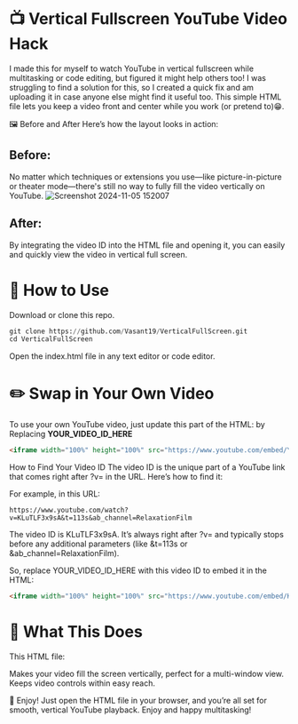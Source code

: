 # 📺 Vertical Fullscreen YouTube Video Hack
I made this for myself to watch YouTube in vertical fullscreen while multitasking or code editing, but figured it might help others too! I was struggling to find a solution for this, so I created a quick fix and am uploading it in case anyone else might find it useful too. This simple HTML file lets you keep a video front and center while you work (or pretend to)😁. 

🖼️ Before and After
Here’s how the layout looks in action:

## Before:
No matter which techniques or extensions you use—like picture-in-picture or theater mode—there's still no way to fully fill the video vertically on YouTube.
![Screenshot 2024-11-05 152007](https://github.com/user-attachments/assets/207d53fc-265d-4187-8022-47581c2bff78)

## After:
By integrating the video ID into the HTML file and opening it, you can easily and quickly view the video in vertical full screen.


# 🚀 How to Use
Download or clone this repo.
```python
git clone https://github.com/Vasant19/VerticalFullScreen.git
cd VerticalFullScreen
```
Open the index.html file in any text editor or code editor.

# ✏️ Swap in Your Own Video
To use your own YouTube video, just update this part of the HTML:
by Replacing **YOUR_VIDEO_ID_HERE**
```html
<iframe width="100%" height="100%" src="https://www.youtube.com/embed/YOUR_VIDEO_ID_HERE" frameborder="0" allow="autoplay; encrypted-media" allowfullscreen></iframe>
```
How to Find Your Video ID
The video ID is the unique part of a YouTube link that comes right after ?v= in the URL. Here’s how to find it:

For example, in this URL:

```arduino
https://www.youtube.com/watch?v=KLuTLF3x9sA&t=113s&ab_channel=RelaxationFilm
```
The video ID is KLuTLF3x9sA. It’s always right after ?v= and typically stops before any additional parameters (like &t=113s or &ab_channel=RelaxationFilm).

So, replace YOUR_VIDEO_ID_HERE with this video ID to embed it in the HTML:

```html
<iframe width="100%" height="100%" src="https://www.youtube.com/embed/KLuTLF3x9sA" frameborder="0" allow="autoplay; encrypted-media" allowfullscreen></iframe>
```

# 📐 What This Does
This HTML file:

Makes your video fill the screen vertically, perfect for a multi-window view.
Keeps video controls within easy reach.

🎉 Enjoy!
Just open the HTML file in your browser, and you’re all set for smooth, vertical YouTube playback. Enjoy and happy multitasking!
